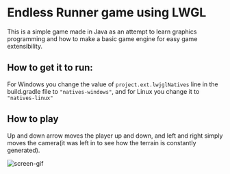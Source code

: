 # Endless Runner game using LWGL

This is a simple game made in Java as an attempt to learn graphics programming and how to make a basic game engine for
easy game extensibility.

## How to get it to run:

For Windows you change the value of ```project.ext.lwjglNatives``` line in the build.gradle file to ```"natives-windows"```,
and for Linux you change it to ```"natives-linux"```


## How to play

Up and down arrow moves the player up and down, and left and right simply moves the camera(it was left in to see how the
terrain is constantly generated).

![screen-gif](./gif/runner1.gif)


